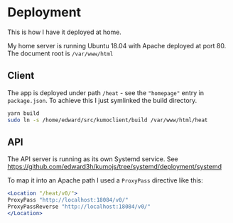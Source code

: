 # Deployment

This is how I have it deployed at home.

My home server is running Ubuntu 18.04 with Apache deployed at port 80. The
document root is `/var/www/html`

## Client

The app is deployed under path `/heat` - see the `"homepage"` entry in
`package.json`. To achieve this I just symlinked the build directory.

```bash
yarn build
sudo ln -s /home/edward/src/kumoclient/build /var/www/html/heat
```

## API

The API server is running as its own Systemd service. See
<https://github.com/edward3h/kumojs/tree/systemd/deployment/systemd>

To map it into an Apache path I used a `ProxyPass` directive like this:

```apache
<Location "/heat/v0/">
ProxyPass "http://localhost:18084/v0/"
ProxyPassReverse "http://localhost:18084/v0/"
</Location>
```
